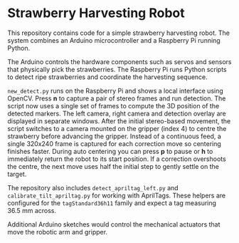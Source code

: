 # Strawberry Harvesting Robot

This repository contains code for a simple strawberry harvesting robot. The system
combines an Arduino microcontroller and a Raspberry Pi running Python.

The Arduino controls the hardware components such as servos and sensors that
physically pick the strawberries. The Raspberry Pi runs Python scripts to detect
ripe strawberries and coordinate the harvesting sequence.

`new_detect.py` runs on the Raspberry Pi and shows a local interface using
OpenCV. Press **n** to capture a pair of stereo frames and run detection. The
script now uses a single set of frames to compute the 3D position of the
detected markers. The left camera, right camera and detection overlay
are displayed in separate windows.  After the initial stereo-based movement, the
script switches to a camera mounted on the gripper (index&nbsp;4) to centre the
strawberry before advancing the gripper. Instead of a continuous feed, a single
320x240 frame is captured for each correction move so centering finishes faster.
During auto centering you can press
**p** to pause or **h** to immediately return the robot to its start position.
If a correction overshoots the centre, the next move uses half the initial step
to gently settle on the target.

The repository also includes ``detect_apriltag_left.py`` and
``calibrate_tilt_apriltag.py`` for working with AprilTags. These helpers are
configured for the ``tagStandard36h11`` family and expect a tag measuring
36.5&nbsp;mm across.

Additional Arduino sketches would control the mechanical actuators that move the
robotic arm and gripper.



